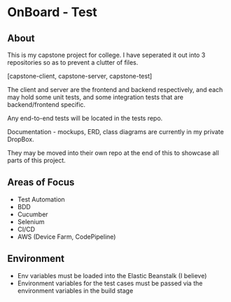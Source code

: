 # OnBoard - Test

## About

This is my capstone project for college.
I have seperated it out into 3 repositories so as to prevent a clutter of files.

[capstone-client, capstone-server, capstone-test]

The client and server are the frontend and backend respectively,
and each may hold some unit tests, and some integration tests that are backend/frontend specific.

Any end-to-end tests will be located in the tests repo.

Documentation - mockups, ERD, class diagrams are currently in my private DropBox.

They may be moved into their own repo at the end of this to showcase all parts of this project.

## Areas of Focus

-   Test Automation
-   BDD
-   Cucumber
-   Selenium
-   CI/CD
-   AWS (Device Farm, CodePipeline)

## Environment

-   Env variables must be loaded into the Elastic Beanstalk (I believe)
-   Environment variables for the test cases must be passed via the environment variables in the build stage
